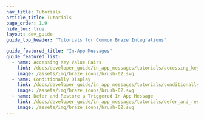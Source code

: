 ```yaml
---
nav_title: Tutorials
article_title: Tutorials
page_order: 1.9
hide_toc: true
layout: dev_guide
guide_top_header: "Tutorials for Common Braze Integrations"

guide_featured_title: "In-App Messages"
guide_featured_list:
  - name: Accessing Key Value Pairs
    link: /docs/developer_guide/in_app_messages/tutorials/accessing_key_value_pairs
    image: /assets/img/braze_icons/brush-02.svg
  - name: Conditionally Display
    link: /docs/developer_guide/in_app_messages/tutorials/conditionally_display
    image: /assets/img/braze_icons/brush-02.svg
  - name: Defer and Restore a Triggered In App Message
    link: /docs/developer_guide/in_app_messages/tutorials/defer_and_restore_triggered_message
    image: /assets/img/braze_icons/brush-02.svg
---
```


<br>
